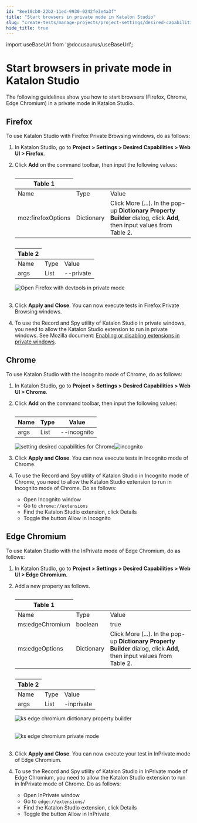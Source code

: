 ```yaml
---
id: "8ee10cb0-22b2-11ed-9930-0242fe3e4a3f"
title: "Start browsers in private mode in Katalon Studio"
slug: "create-tests/manage-projects/project-settings/desired-capabilities/start-browsers-in-private-mode-in-katalon-studio"
hide_title: true
---
```

import useBaseUrl from '@docusaurus/useBaseUrl';


# <a id="id" class="anchor_top_offset"/><a id="ariaid-title1" class="anchor_top_offset"/>Start browsers in private mode in <span xmlns="http://www.w3.org/1999/xhtml" className="ph">Katalon Studio</span> 

<p xmlns="http://www.w3.org/1999/xhtml" className="p">The following guidelines show you how to start browsers   (Firefox, Chrome, Edge Chromium) in a private mode in Katalon   Studio.</p> 

## <a id="id_1" class="anchor_top_offset"/>Firefox

<p xmlns="http://www.w3.org/1999/xhtml" className="p">To use <span className="ph uicontrol">Katalon Studio</span> with Firefox Private Browsing windows, do as follows:</p> 
<ol xmlns="http://www.w3.org/1999/xhtml" className="ol"><li className="li"><p className="p">In <span className="ph uicontrol">Katalon Studio</span>, go to <strong className="ph b">Project &gt; Settings &gt; Desired Capabilities &gt; Web UI &gt; Firefox</strong>.</p></li><li className="li"><p className="p">Click <strong className="ph b">Add</strong> on the command toolbar, then input the following values:</p><table className="table anchor_top_offset" id="id_1__4e08dde0-4212-4cd3-a078-f9fa7331ddda"><caption /><colgroup><col /><col /><col /></colgroup><thead className="thead"><tr className><th className="entry anchor_top_offset" id="id_1__4e08dde0-4212-4cd3-a078-f9fa7331ddda__entry__1" colSpan={3}>Table 1</th></tr></thead><tbody className="tbody"><tr className><td className="entry" headers="id_1__4e08dde0-4212-4cd3-a078-f9fa7331ddda__entry__1 ">Name</td><td className="entry" headers="id_1__4e08dde0-4212-4cd3-a078-f9fa7331ddda__entry__1 ">Type</td><td className="entry" headers="id_1__4e08dde0-4212-4cd3-a078-f9fa7331ddda__entry__1 ">Value</td></tr><tr className><td className="entry" headers="id_1__4e08dde0-4212-4cd3-a078-f9fa7331ddda__entry__1 ">moz:firefoxOptions</td><td className="entry" headers="id_1__4e08dde0-4212-4cd3-a078-f9fa7331ddda__entry__1 ">Dictionary</td><td className="entry" headers="id_1__4e08dde0-4212-4cd3-a078-f9fa7331ddda__entry__1 ">Click More (...). In the pop-up <strong className="ph b">Dictionary Property Builder</strong> dialog, click <strong className="ph b">Add</strong>, then input values from Table 2.</td></tr></tbody></table><table className="table anchor_top_offset" id="id_1__1b4cd4c4-e247-4e8f-8bfb-1d3012390cc9"><caption /><colgroup><col /><col /><col /></colgroup><thead className="thead"><tr className><th className="entry anchor_top_offset" id="id_1__1b4cd4c4-e247-4e8f-8bfb-1d3012390cc9__entry__1" colSpan={3}>Table 2</th></tr></thead><tbody className="tbody"><tr className><td className="entry" headers="id_1__1b4cd4c4-e247-4e8f-8bfb-1d3012390cc9__entry__1 ">Name</td><td className="entry" headers="id_1__1b4cd4c4-e247-4e8f-8bfb-1d3012390cc9__entry__1 ">Type</td><td className="entry" headers="id_1__1b4cd4c4-e247-4e8f-8bfb-1d3012390cc9__entry__1 ">Value</td></tr><tr className><td className="entry" headers="id_1__1b4cd4c4-e247-4e8f-8bfb-1d3012390cc9__entry__1 ">args</td><td className="entry" headers="id_1__1b4cd4c4-e247-4e8f-8bfb-1d3012390cc9__entry__1 ">List</td><td className="entry" headers="id_1__1b4cd4c4-e247-4e8f-8bfb-1d3012390cc9__entry__1 ">--private</td></tr></tbody></table><p className="p"><img className="image" src={useBaseUrl("https://github.com/katalon-studio/docs-images/raw/master/katalon-studio/docs/project-settings-new-ui/KS-DC-FIRFOX-Private-mode.png")} alt="Open Firefox with devtools in private mode" /><br /><br /></p></li><li className="li"><p className="p">Click <strong className="ph b">Apply and Close</strong>. You can now execute tests in Firefox Private Browsing windows. </p></li><li className="li"><p className="p">To use the <span className="ph uicontrol">Record and Spy</span> utility of <span className="ph uicontrol">Katalon Studio</span> in private windows, you need to allow the <span className="ph uicontrol">Katalon Studio</span> extension to run in private windows. See Mozilla document: <a className="xref j-external-link" href="https://support.mozilla.org/en-US/kb/extensions-private-browsing" target="_blank">Enabling or disabling extensions in private windows</a>.</p></li></ol> 

## <a id="id_2" class="anchor_top_offset"/>Chrome

<p xmlns="http://www.w3.org/1999/xhtml" className="p">To use Katalon Studio with the Incognito mode of Chrome, do as follows:</p> 
<ol xmlns="http://www.w3.org/1999/xhtml" className="ol"><li className="li"><p className="p">In <span className="ph uicontrol">Katalon Studio</span>, go to <strong className="ph b">Project &gt; Settings &gt; Desired Capabilities &gt; Web UI &gt; Chrome</strong>.</p></li><li className="li"><p className="p">Click <strong className="ph b">Add</strong> on the command toolbar, then input the following values:</p><table className="table anchor_top_offset" id="id_2__3d4dec5e-0d1e-45b8-89bd-1442d3f8b629"><caption /><thead className="thead"><tr className><th className="entry anchor_top_offset" id="id_2__3d4dec5e-0d1e-45b8-89bd-1442d3f8b629__entry__1">Name</th><th className="entry anchor_top_offset" id="id_2__3d4dec5e-0d1e-45b8-89bd-1442d3f8b629__entry__2">Type</th><th className="entry anchor_top_offset" id="id_2__3d4dec5e-0d1e-45b8-89bd-1442d3f8b629__entry__3">Value</th></tr></thead><tbody className="tbody"><tr className><td className="entry" headers="id_2__3d4dec5e-0d1e-45b8-89bd-1442d3f8b629__entry__1 id_2__3d4dec5e-0d1e-45b8-89bd-1442d3f8b629__entry__2 id_2__3d4dec5e-0d1e-45b8-89bd-1442d3f8b629__entry__3 ">args</td><td className="entry" headers="id_2__3d4dec5e-0d1e-45b8-89bd-1442d3f8b629__entry__1 id_2__3d4dec5e-0d1e-45b8-89bd-1442d3f8b629__entry__2 id_2__3d4dec5e-0d1e-45b8-89bd-1442d3f8b629__entry__3 ">List</td><td className="entry" headers="id_2__3d4dec5e-0d1e-45b8-89bd-1442d3f8b629__entry__1 id_2__3d4dec5e-0d1e-45b8-89bd-1442d3f8b629__entry__2 id_2__3d4dec5e-0d1e-45b8-89bd-1442d3f8b629__entry__3 ">--incognito</td></tr></tbody></table><p className="p"><img className="image" width={700} src={useBaseUrl("/063db130-4614-11ed-a602-0242cfbc79b5.png")} alt="setting desired capabilities for Chrome" /><img className="image" width={700} src={useBaseUrl("/06374890-4614-11ed-a602-0242cfbc79b5.png")} alt="incognito" /></p></li><li className="li"><p className="p">Click <strong className="ph b">Apply and Close</strong>. You can now execute tests in Incognito mode of Chrome. </p></li><li className="li"><div className="p"> To use the <span className="ph uicontrol">Record and Spy</span> utility of <span className="ph uicontrol">Katalon Studio</span> in Incognito mode of Chrome, you need to allow the Katalon Studio extension to run in Incognito mode of Chrome. Do as follows: <ul className="ul"><li className="li">Open Incognito window</li><li className="li">Go to <code className="ph codeph">chrome://extensions</code></li><li className="li">Find the Katalon Studio extension, click <span className="ph uicontrol">Details</span></li><li className="li">Toggle the button <span className="ph uicontrol">Allow in Incognito</span></li></ul></div></li></ol> 

## <a id="id_3" class="anchor_top_offset"/>Edge Chromium

<p xmlns="http://www.w3.org/1999/xhtml" className="p">To use <span className="ph uicontrol">Katalon Studio</span> with the InPrivate mode of Edge Chromium, do as follows:</p> 
<ol xmlns="http://www.w3.org/1999/xhtml" className="ol"><li className="li">     <p className="p">In <span className="ph uicontrol">Katalon Studio</span>, go to <strong className="ph b">Project &gt; Settings &gt; Desired Capabilities &gt; Web UI &gt; Edge Chromium</strong>.</p>   </li><li className="li">     <p className="p">Add a new property as follows.</p>     <table className="table anchor_top_offset" id="id_3__27ab31bb-4a08-496f-ad4a-3c056c549b7a"><caption /><colgroup><col /><col /><col /></colgroup><thead className="thead"><tr className><th className="entry anchor_top_offset" id="id_3__27ab31bb-4a08-496f-ad4a-3c056c549b7a__entry__1" colSpan={3}>Table 1</th></tr></thead><tbody className="tbody"><tr className><td className="entry" headers="id_3__27ab31bb-4a08-496f-ad4a-3c056c549b7a__entry__1 ">Name</td><td className="entry" headers="id_3__27ab31bb-4a08-496f-ad4a-3c056c549b7a__entry__1 ">Type</td><td className="entry" headers="id_3__27ab31bb-4a08-496f-ad4a-3c056c549b7a__entry__1 ">Value</td></tr><tr className><td className="entry" headers="id_3__27ab31bb-4a08-496f-ad4a-3c056c549b7a__entry__1 ">ms:edgeChromium</td><td className="entry" headers="id_3__27ab31bb-4a08-496f-ad4a-3c056c549b7a__entry__1 ">boolean</td><td className="entry" headers="id_3__27ab31bb-4a08-496f-ad4a-3c056c549b7a__entry__1 ">true</td></tr><tr className><td className="entry" headers="id_3__27ab31bb-4a08-496f-ad4a-3c056c549b7a__entry__1 ">ms:edgeOptions</td><td className="entry" headers="id_3__27ab31bb-4a08-496f-ad4a-3c056c549b7a__entry__1 ">Dictionary</td><td className="entry" headers="id_3__27ab31bb-4a08-496f-ad4a-3c056c549b7a__entry__1 ">Click More (...). In the pop-up <strong className="ph b">Dictionary Property Builder</strong> dialog, click <strong className="ph b">Add</strong>, then input values from Table 2.</td></tr></tbody></table>     <table className="table anchor_top_offset" id="id_3__54074200-2cca-4a47-b4c3-b8fdae5fa8b9"><caption /><colgroup><col /><col /><col /></colgroup><thead className="thead"><tr className><th className="entry anchor_top_offset" id="id_3__54074200-2cca-4a47-b4c3-b8fdae5fa8b9__entry__1" colSpan={3}>Table 2</th></tr></thead><tbody className="tbody"><tr className><td className="entry" headers="id_3__54074200-2cca-4a47-b4c3-b8fdae5fa8b9__entry__1 ">Name</td><td className="entry" headers="id_3__54074200-2cca-4a47-b4c3-b8fdae5fa8b9__entry__1 ">Type</td><td className="entry" headers="id_3__54074200-2cca-4a47-b4c3-b8fdae5fa8b9__entry__1 ">Value</td></tr><tr className><td className="entry" headers="id_3__54074200-2cca-4a47-b4c3-b8fdae5fa8b9__entry__1 ">args</td><td className="entry" headers="id_3__54074200-2cca-4a47-b4c3-b8fdae5fa8b9__entry__1 ">List</td><td className="entry" headers="id_3__54074200-2cca-4a47-b4c3-b8fdae5fa8b9__entry__1 ">-inprivate</td></tr></tbody></table>     <p className="p"><img className="image" src={useBaseUrl("https://github.com/katalon-studio/docs-images/raw/master/katalon-studio/docs/project-settings-new-ui/KS-DC-Edge-Chromium-Private-mode-1.png")} alt="ks edge chromium dictionary property builder" /><br /><br /></p>     <p className="p"><img className="image" src={useBaseUrl("https://github.com/katalon-studio/docs-images/raw/master/katalon-studio/docs/project-settings-new-ui/KS-DC-Edge-Chromium-Private-mode-2.png")} alt="ks edge chromium private mode" /><br /><br /></p>   </li><li className="li">     <p className="p">Click <strong className="ph b">Apply and Close</strong>. You can now execute your test in InPrivate mode of Edge Chromium.</p>   </li><li className="li">     <div className="p">To use the <span className="ph uicontrol">Record and Spy</span> utility of <span className="ph uicontrol">Katalon Studio</span> in InPrivate mode of Edge Chromium, you need to allow the Katalon Studio extension to run in InPrivate mode of Chrome. Do as follows: <ul className="ul"><li className="li">Open InPrivate window</li><li className="li">Go to <code className="ph codeph">edge://extensions/</code></li><li className="li">Find the Katalon Studio extension, click <span className="ph uicontrol">Details</span></li><li className="li">Toggle the button <span className="ph uicontrol">Allow in InPrivate</span></li></ul></div>   </li></ol> 
